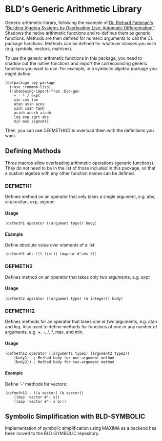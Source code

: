 BLD's Generic Arithmetic Library
================================

Generic arithmetic library, following the example of [Dr. Richard
Fateman's "Building Algebra Systems by Overloading Lisp: Automatic
Differentiation"](http://www.cs.berkeley.edu/~fateman/papers/overload-AD.pdf).
Shadows the native arithmetic functions and re-defines them as generic
functions. Methods are then defined for numeric arguments to call the
CL package functions. Methods can be defined for whatever classes you
wish (e.g. symbols, vectors, matrices).

To use the generic arithmetic functions in this package, you need to
shadow out the native functions and import the corresponding generic
functions you want to use. For example, in a symbolic algebra package
you might define:

    (defpackage :my-package
      (:use :common-lisp)
      (:shadowing-import-from :bld-gen
        + - * / expt
        sin cos tan
        atan asin acos
        sinh cosh tanh
        asinh acosh atanh
        log exp sqrt abs
        min max signum))

Then, you can use DEFMETHOD to overload them with the definitions you
want. 

Defining Methods
----------------

Three macros allow overloading arithmetic operations (generic
functions). They do not need to be in the list of those included in
this package, so that a custom algebra with any other function names
can be defined.

### DEFMETH1

Defines method on an operator that only takes a single argument,
e.g. abs, sin/cos/tan, exp, signum

#### Usage

    (defmeth1 operator ((argument type)) body)

#### Example
Define absolute value over elements of a list:

    (defmeth1 abs ((l list)) (mapcar #'abs l))

### DEFMETH2

Defines method on an operator that takes only two arguments, e.g. expt

#### Usage

    (defmeth2 operator ((argument type) (n integer)) body)

### DEFMETH12

Defines methods for an operator that takes one or two arguments,
e.g. atan and log. Also used to define methods for functions of one or
any number of arguments, e.g. +, -, /, *, max, and min.

#### Usage

    (defmeth12 operator ((argument1 type1) (argument2 type2))
        (body1)  ; Method body for one-argument method
        (body2)) ; Method body for two-argument method

#### Example

Define '-' methods for vectors:

    (defmeth12 - ((a vector) (b vector))
        ((map 'vector #'- a))
        ((map 'vector #'- a b)))

Symbolic Simplification with BLD-SYMBOLIC
-----------------------------------------

Implementation of symbolic simplification using MAXIMA as a backend
has been moved to the BLD-SYMBOLIC repository.

